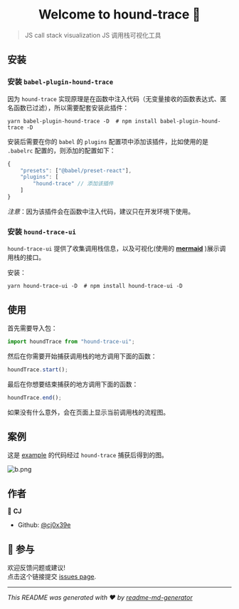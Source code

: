 <h1 align="center">Welcome to hound-trace 👋</h1>
<p>
</p>

> JS call stack visualization
> JS 调用栈可视化工具

## 安装

### 安装 `babel-plugin-hound-trace`

因为 `hound-trace` 实现原理是在函数中注入代码（无变量接收的函数表达式、匿名函数已过滤），所以需要配套安装此插件：

```shell
yarn babel-plugin-hound-trace -D  # npm install babel-plugin-hound-trace -D
```

安装后需要在你的 `babel` 的 `plugins` 配置项中添加该插件，比如使用的是 `.babelrc` 配置的，则添加的配置如下：

```javascript
{
    "presets": ["@babel/preset-react"],
    "plugins": [
        "hound-trace" // 添加该插件
    ]
}
```



*注意*：因为该插件会在函数中注入代码，建议只在开发环境下使用。

###  安装  `hound-trace-ui`

`hound-trace-ui` 提供了收集调用栈信息，以及可视化(使用的 [**mermaid**](https://github.com/knsv/mermaid) )展示调用栈的接口。

安装：

```shell
yarn hound-trace-ui -D  # npm install hound-trace-ui -D
```



## 使用

首先需要导入包：

```javascript
import houndTrace from "hound-trace-ui";
```

然后在你需要开始捕获调用栈的地方调用下面的函数：

```javascript
houndTrace.start();
```

最后在你想要结束捕获的地方调用下面的函数：

```javascript
houndTrace.end();
```

如果没有什么意外，会在页面上显示当前调用栈的流程图。



## 案例

这是 [example](https://github.com/cj0x39e/hound-trace/example) 的代码经过 `hound-trace` 捕获后得到的图。

![b.png](https://i.loli.net/2019/08/15/6NAstG4n5Bz2qlj.png)

## 作者

👤 **CJ**

* Github: [@cj0x39e](https://github.com/cj0x39e)

## 🤝 参与

欢迎反馈问题或建议!<br />点击这个链接提交 [issues page](https://github.com/cj0x39e/hound-trace/issues).

***
_This README was generated with ❤️ by [readme-md-generator](https://github.com/kefranabg/readme-md-generator)_